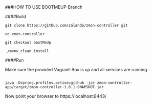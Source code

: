 ###HOW TO USE BOOTMEUP-Branch

####Build

```
git clone https://github.com/zalando/zmon-controller.git

cd zmon-controller

git checkout bootMeUp

./mvnw clean install
```

####Run

Make sure the provided Vagrant-Box is up and all services are running.

```

java -Dspring.profiles.active=github -jar zmon-controller-app/target/zmon-controller-1.0.1-SNAPSHOT.jar

```

Now point your browser to https://localhost:8443/
